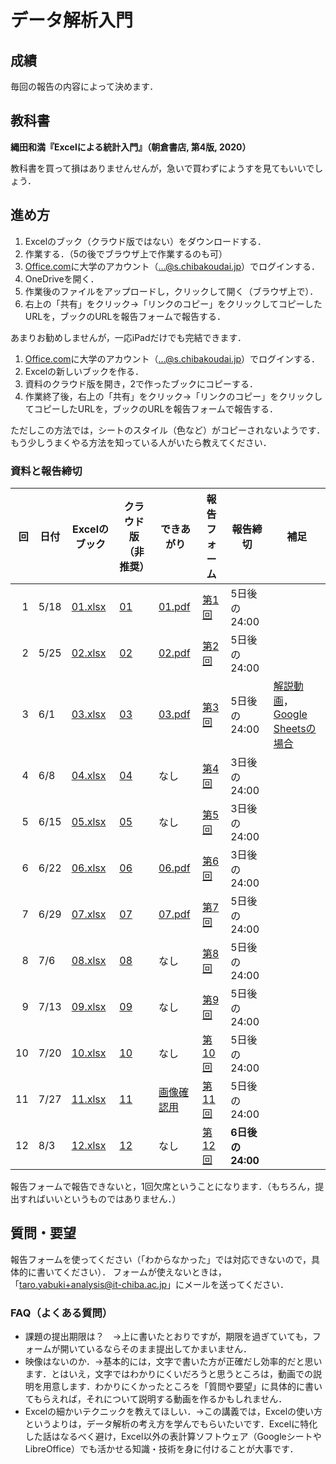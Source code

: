 # データ解析入門

## 成績

毎回の報告の内容によって決めます．

## 教科書

**縄田和満『Excelによる統計入門』（朝倉書店, 第4版, 2020）**

教科書を買って損はありませんせんが，急いで買わずにようすを見てもいいでしょう．

## 進め方

1. Excelのブック（クラウド版ではない）をダウンロードする．
1. 作業する．（5の後でブラウザ上で作業するのも可）
1. [Office.com](https://www.office.com)に大学のアカウント（...@s.chibakoudai.jp）でログインする．
1. OneDriveを開く．
1. 作業後のファイルをアップロードし，クリックして開く（ブラウザ上で）．
1. 右上の「共有」をクリック→「リンクのコピー」をクリックしてコピーしたURLを，ブックのURLを報告フォームで報告する．

あまりお勧めしませんが，一応iPadだけでも完結できます．

1. [Office.com](https://www.office.com)に大学のアカウント（...@s.chibakoudai.jp）でログインする．
1. Excelの新しいブックを作る．
1. 資料のクラウド版を開き，2で作ったブックにコピーする．
1. 作業終了後，右上の「共有」をクリック→「リンクのコピー」をクリックしてコピーしたURLを，ブックのURLを報告フォームで報告する．

ただしこの方法では，シートのスタイル（色など）がコピーされないようです．
もう少しうまくやる方法を知っている人がいたら教えてください．

### 資料と報告締切

回|日付|Excelのブック|クラウド版（非推奨）|できあがり|報告フォーム|報告締切|補足
-:|--|--|--|--|--|--|--
1|5/18|[01.xlsx](https://github.com/taroyabuki/analysis/raw/master/excel/01.xlsx)|[01](https://1drv.ms/x/s!ApRXofdG1OMPmEt5uRkUj1e9NWYh?e=QyNWWJ)|[01.pdf](https://github.com/taroyabuki/analysis/raw/master/excel/01.pdf)|[第1回](https://docs.google.com/forms/d/e/1FAIpQLSfYftzL5gx3VcAESiERnUJt2LtRalTrsMjs-RHVlQmQWUJWKA/viewform)|5日後の24:00|
2|5/25|[02.xlsx](https://github.com/taroyabuki/analysis/raw/master/excel/02.xlsx)|[02](https://1drv.ms/x/s!ApRXofdG1OMPmFNm4g29H1pPvPj7?e=gixX5R)|[02.pdf](https://github.com/taroyabuki/analysis/raw/master/excel/02.pdf)|[第2回](https://docs.google.com/forms/d/e/1FAIpQLSesQN7ycXQovb38V1QJhjxsuDNcGDzkNKBiAJ_M61HtzVXbbQ/viewform)|5日後の24:00|
3|6/1|[03.xlsx](https://github.com/taroyabuki/analysis/raw/master/excel/03.xlsx)|[03](https://1drv.ms/x/s!ApRXofdG1OMPmFoSFMOI077OLqJy?e=cePpzK)|[03.pdf](https://github.com/taroyabuki/analysis/raw/master/excel/03.pdf)|[第3回](https://docs.google.com/forms/d/e/1FAIpQLSfgntNyKE4bJ3MNijA0tAUtsszimLT2pgIhnctdB-nTBQz64A/viewform)|5日後の24:00|[解説動画](https://youtu.be/0pP8QdXHjps)，[Google Sheetsの場合](https://youtu.be/uBzq0x8BEm4)
4|6/8|[04.xlsx](https://github.com/taroyabuki/analysis/raw/master/excel/04.xlsx)|[04](https://1drv.ms/x/s!ApRXofdG1OMPmFzmR1jUeQVwKEnb?e=3AYQxg)|なし|[第4回](https://docs.google.com/forms/d/e/1FAIpQLScJKs7bUaXWgTZAES9WQCKFEm29NjqnhSP-tkxFcaHPo757sw/viewform)|3日後の24:00|
5|6/15|[05.xlsx](https://github.com/taroyabuki/analysis/raw/master/excel/05.xlsx)|[05](https://1drv.ms/x/s!ApRXofdG1OMPmF_siNXTMiM-ls1M?e=6E00jQ)|なし|[第5回](https://docs.google.com/forms/d/e/1FAIpQLSdEQ15smr_ohI9obIPMVTbL51wgsSwWUvb7DEnhanm9Y5uGhA/viewform)|3日後の24:00|
6|6/22|[06.xlsx](https://github.com/taroyabuki/analysis/raw/master/excel/06.xlsx)|[06](https://1drv.ms/x/s!ApRXofdG1OMPmGEQfDs45AJsvybx?e=wgEvby)|[06.pdf](https://github.com/taroyabuki/analysis/raw/master/excel/06.pdf)|[第6回](https://docs.google.com/forms/d/e/1FAIpQLSfuRKpGNWTOMu1VcQryYyEo5BMviY5WGz-ydCCAmeOeSarbzA/viewform)|3日後の24:00|
7|6/29|[07.xlsx](https://github.com/taroyabuki/analysis/raw/master/excel/07.xlsx)|[07](https://1drv.ms/x/s!ApRXofdG1OMPmGX7AKqqn4XqHH-2?e=OVWkJR)|[07.pdf](https://github.com/taroyabuki/analysis/raw/master/excel/07.pdf)|[第7回](https://docs.google.com/forms/d/e/1FAIpQLSe4ozlXfvx1M0ydNJh-NaLj4yrAD2Kw4j9yyL3YxRhWQuUHwA/viewform)|5日後の24:00|
8|7/6|[08.xlsx](https://github.com/taroyabuki/analysis/raw/master/excel/08.xlsx)|[08](https://1drv.ms/x/s!ApRXofdG1OMPmGepUJMtOx9gwlfm?e=2MxinS)|なし|[第8回](https://docs.google.com/forms/d/e/1FAIpQLSfMQXUB2QM6eFfN4uEwGcbxbpWYuA67G6x_aqUTkz47AcaA7Q/viewform)|5日後の24:00|
9|7/13|[09.xlsx](https://github.com/taroyabuki/analysis/raw/master/excel/09.xlsx)|[09](https://1drv.ms/x/s!ApRXofdG1OMPmGlz9YlthYM-a3fc?e=uG3YLt)|なし|[第9回](https://docs.google.com/forms/d/e/1FAIpQLSf0Sbz4B8TN2WmZF0kDwVzeqBZcjaVo-siAQkJFpGMMviz0sA/viewform)|5日後の24:00|
10|7/20|[10.xlsx](https://github.com/taroyabuki/analysis/raw/master/excel/10.xlsx)|[10](https://1drv.ms/x/s!ApRXofdG1OMPmGtFW7gRsT1ge9Xa?e=ofGw31)|なし|[第10回](https://docs.google.com/forms/d/e/1FAIpQLSf4yAEr7JRdBkxCXhiyRCzt4olQW5P6LLohtZV1L2A1TLkQWw/viewform)|5日後の24:00|
11|7/27|[11.xlsx](https://github.com/taroyabuki/analysis/raw/master/excel/11.xlsx)|[11](https://1drv.ms/x/s!ApRXofdG1OMPmHF683Tpe2f4yjCR?e=3U2PQf)|[画像確認用](https://github.com/taroyabuki/analysis/raw/master/excel/11.pdf)|[第11回](https://docs.google.com/forms/d/e/1FAIpQLSeQAX6AfYOFtkeBKrnmpw0o3TDeUKYODX-TT3jtgPuk8UAgIg/viewform)|5日後の24:00|
12|8/3|[12.xlsx](https://github.com/taroyabuki/analysis/raw/master/excel/12.xlsx)|[12](https://1drv.ms/x/s!ApRXofdG1OMPmHNvdzXg_rXHMBDk?e=giBBLr)|なし|[第12回](https://docs.google.com/forms/d/e/1FAIpQLScA_KSOlugD7XHOlb3num29qPmLWi3vosrtQht4Xv1kFTPFYg/viewform)|**6日後の24:00**|

報告フォームで報告できないと，1回欠席ということになります．（もちろん，提出すればいいというものではありません．）

## 質問・要望

報告フォームを使ってください（「わからなかった」では対応できないので，具体的に書いてください）．
フォームが使えないときは，「taro.yabuki+analysis@it-chiba.ac.jp」にメールを送ってください．

### FAQ（よくある質問）

* 課題の提出期限は？　→上に書いたとおりですが，期限を過ぎていても，フォームが開いているならそのまま提出してかまいません．
* 映像はないのか．→基本的には，文字で書いた方が正確だし効率的だと思います．とはいえ，文字ではわかりにくいだろうと思うところは，動画での説明を用意します．わかりにくかったところを「質問や要望」に具体的に書いてもらえれば，それについて説明する動画を作るかもしれません．
* Excelの細かいテクニックを教えてほしい．→この講義では，Excelの使い方というよりは，データ解析の考え方を学んでもらいたいです．Excelに特化した話はなるべく避け，Excel以外の表計算ソフトウェア（GoogleシートやLibreOffice）でも活かせる知識・技術を身に付けることが大事です．

